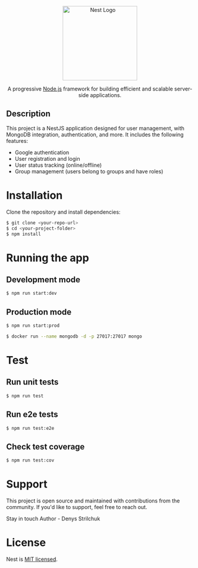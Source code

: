 <p align="center">
  <a href="http://nestjs.com/" target="blank"><img src="https://nestjs.com/img/logo-small.svg" width="200" alt="Nest Logo" /></a>
</p>

<p align="center">
  A progressive <a href="http://nodejs.org" target="_blank">Node.js</a> framework for building efficient and scalable server-side applications.
</p>

## Description

This project is a NestJS application designed for user management, with MongoDB integration, authentication, and more. It includes the following features:
- Google authentication
- User registration and login
- User status tracking (online/offline)
- Group management (users belong to groups and have roles)

# Installation

Clone the repository and install dependencies:

```bash
$ git clone <your-repo-url>
$ cd <your-project-folder>
$ npm install
```

# Running the app

## Development mode
```bash
$ npm run start:dev
```

## Production mode
```bash
$ npm run start:prod

$ docker run --name mongodb -d -p 27017:27017 mongo
```

# Test

## Run unit tests
```bash
$ npm run test
```
## Run e2e tests
```bash
$ npm run test:e2e
```
## Check test coverage
```bash
$ npm run test:cov
```

# Support

This project is open source and maintained with contributions from the community. If you'd like to support, feel free to reach out.

Stay in touch
Author - Denys Strilchuk

# License

Nest is [MIT licensed](LICENSE).
